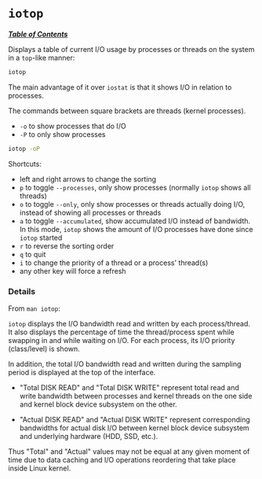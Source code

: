 # `iotop`

[***Table of Contents***](/README.md)

Displays a table of current I/O usage by processes or threads on the system in
a `top`-like manner:

```bash
iotop
```

The main advantage of it over `iostat` is that it shows I/O in relation to
processes.

The commands between square brackets are threads (kernel processes).

- `-o` to show processes that do I/O
- `-P` to only show processes

```bash
iotop -oP
```

Shortcuts:
- left and right arrows to change the sorting
- `p` to toggle `--processes`, only show processes (normally `iotop` shows all
threads)
- `o` to toggle `--only`, only show processes or threads actually doing I/O,
instead of showing all processes or threads
- `a` to toggle `--accumulated`, show  accumulated I/O instead of bandwidth. In
this mode, `iotop` shows the amount of I/O processes have done since `iotop`
started
- `r` to reverse the sorting order
- `q` to quit 
- `i` to change the priority of a thread or a process' thread(s) 
- any other key will force a refresh

### Details

From `man iotop`:

`iotop` displays the I/O bandwidth read and written by each process/thread. It
also displays the percentage of time the thread/process spent while swapping in
and while waiting on I/O. For each process, its I/O priority (class/level) is
shown.

In addition, the total I/O bandwidth read and written during the sampling
period is displayed at the top of the interface. 

- "Total DISK READ" and "Total DISK WRITE" represent total read and write
bandwidth between processes and kernel threads on the one side and kernel block
device subsystem on the other.

- "Actual DISK READ" and "Actual DISK WRITE" represent corresponding bandwidths
for actual disk I/O between kernel block device subsystem and underlying
hardware (HDD, SSD, etc.). 

Thus "Total" and "Actual" values may not be equal at any given moment of time
due to data caching and I/O operations reordering that take place inside Linux
kernel.

